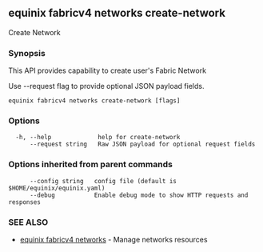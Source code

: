 ## equinix fabricv4 networks create-network

Create Network

### Synopsis

This API provides capability to create user's Fabric Network

Use --request flag to provide optional JSON payload fields.

```
equinix fabricv4 networks create-network [flags]
```

### Options

```
  -h, --help             help for create-network
      --request string   Raw JSON payload for optional request fields
```

### Options inherited from parent commands

```
      --config string   config file (default is $HOME/equinix/equinix.yaml)
      --debug           Enable debug mode to show HTTP requests and responses
```

### SEE ALSO

* [equinix fabricv4 networks](equinix_fabricv4_networks.md)	 - Manage networks resources

